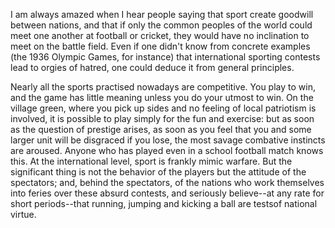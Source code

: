 I am always amazed when I hear people saying that sport create goodwill between nations, and that if only the common peoples of the world could meet one another at football or cricket, they would have no inclination to meet on the battle field. Even if one didn't know from concrete examples (the 1936 Olympic Games, for instance) that international sporting contests lead to orgies of hatred, one could deduce it from general principles.



Nearly all the sports practised nowadays are competitive. You play to win, and the game has little meaning unless you do your utmost to win. On the village green, where you pick up sides and no feeling of local patriotism is involved, it is possible to play simply for the fun and exercise: but as soon as the question of prestige arises, as soon as you feel that you and some larger unit will be disgraced if you lose, the most savage combative instincts are aroused. Anyone who has played even in a school football match knows this. At the international level, sport is frankly mimic warfare. But the significant thing is not the behavior of the players but the attitude of the spectators; and, behind the spectators, of the nations who work themselves into feries over these absurd contests, and seriously believe--at any rate for short periods--that running, jumping and kicking a ball are testsof national virtue.
